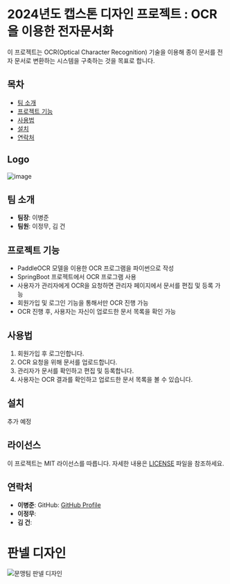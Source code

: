 # 2024년도 캡스톤 디자인 프로젝트 : OCR을 이용한 전자문서화

이 프로젝트는 OCR(Optical Character Recognition) 기술을 이용해 종이 문서를 전자 문서로 변환하는 시스템을 구축하는 것을 목표로 합니다.

## 목차
- [팀 소개](#팀-소개)
- [프로젝트 기능](#프로젝트-기능)
- [사용법](#사용법)
- [설치](#설치)
- [연락처](#연락처)

## Logo
![image](https://github.com/pojun406/illiterate/assets/58235899/9e68efd3-0bb1-431d-b65d-f80d0e71a5fd)


## 팀 소개
- **팀장**: 이병준
- **팀원**: 이정무, 김 건


## 프로젝트 기능
- PaddleOCR 모델을 이용한 OCR 프로그램을 파이썬으로 작성
- SpringBoot 프로젝트에서 OCR 프로그램 사용
- 사용자가 관리자에게 OCR을 요청하면 관리자 페이지에서 문서를 편집 및 등록 가능
- 회원가입 및 로그인 기능을 통해서만 OCR 진행 가능
- OCR 진행 후, 사용자는 자신이 업로드한 문서 목록을 확인 가능


## 사용법
1. 회원가입 후 로그인합니다.
2. OCR 요청을 위해 문서를 업로드합니다.
3. 관리자가 문서를 확인하고 편집 및 등록합니다.
4. 사용자는 OCR 결과를 확인하고 업로드한 문서 목록을 볼 수 있습니다.


## 설치
추가 예정


## 라이선스
이 프로젝트는 MIT 라이선스를 따릅니다. 자세한 내용은 [LICENSE](LICENSE) 파일을 참조하세요.

## 연락처
- **이병준**: GitHub: [GitHub Profile](https://github.com/pojun406)
- **이정무**:
- **김  건**:


# 판넬 디자인
![문맹팀 판넬 디자인](https://github.com/pojun406/illiterate/assets/58235899/f551b278-5f07-4414-9007-a4855a2de590)
